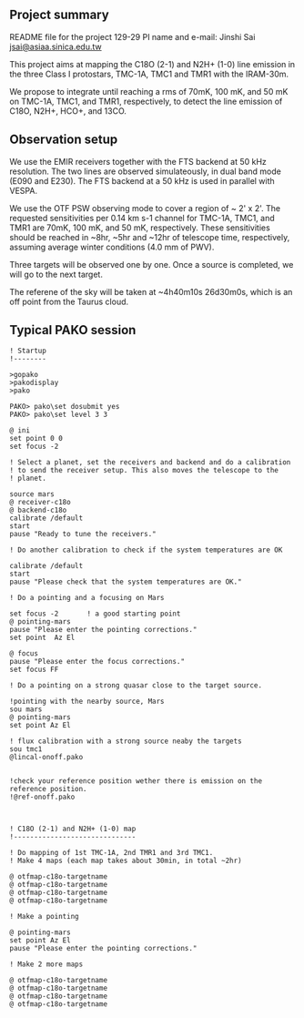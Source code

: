 Project summary
---------------
README file for the project 129-29
PI name and e-mail: Jinshi Sai
                    jsai@asiaa.sinica.edu.tw

This project aims at mapping the C18O (2-1) and N2H+ (1-0) line
emission in the three Class I protostars, TMC-1A, TMC1 and TMR1 with the IRAM-30m.

We propose to integrate until reaching a rms of 70mK, 100 mK, and 50 mK on TMC-1A, TMC1, and TMR1, respectively, to detect the line emission of C18O, N2H+, HCO+, and 13CO.


Observation setup
-----------------
We use the EMIR receivers together with the FTS backend at 50 kHz
resolution. The two lines are observed simulateously, in dual band
mode (E090 and E230). The FTS backend at a 50 kHz is used in parallel
with VESPA.

We use the OTF PSW observing mode to cover a region of ~ 2' x 2'. The requested sensitivities per 0.14 km s-1 channel for TMC-1A, TMC1, and TMR1 are 70mK, 100 mK, and 50 mK, respectively. These sensitivities should be reached in ~8hr, ~5hr and ~12hr of telescope time, respectively, assuming average winter conditions (4.0 mm of PWV).

Three targets will be observed one by one. Once a source is completed, we will go to the next target.

The referene of the sky will be taken at ~4h40m10s 26d30m0s, which is an off point from the Taurus cloud.


Typical PAKO session
--------------------

```
! Startup
!--------

>gopako
>pakodisplay
>pako

PAKO> pako\set dosubmit yes
PAKO> pako\set level 3 3

@ ini
set point 0 0
set focus -2

! Select a planet, set the receivers and backend and do a calibration
! to send the receiver setup. This also moves the telescope to the
! planet.

source mars
@ receiver-c18o
@ backend-c18o
calibrate /default
start
pause "Ready to tune the receivers."

! Do another calibration to check if the system temperatures are OK

calibrate /default
start
pause "Please check that the system temperatures are OK."

! Do a pointing and a focusing on Mars

set focus -2       ! a good starting point
@ pointing-mars
pause "Please enter the pointing corrections."
set point  Az El

@ focus
pause "Please enter the focus corrections."
set focus FF

! Do a pointing on a strong quasar close to the target source.

!pointing with the nearby source, Mars
sou mars
@ pointing-mars
set point Az El

! flux calibration with a strong source neaby the targets
sou tmc1
@lincal-onoff.pako


!check your reference position wether there is emission on the reference position.
!@ref-onoff.pako



! C18O (2-1) and N2H+ (1-0) map
!------------------------------

! Do mapping of 1st TMC-1A, 2nd TMR1 and 3rd TMC1.
! Make 4 maps (each map takes about 30min, in total ~2hr)

@ otfmap-c18o-targetname
@ otfmap-c18o-targetname
@ otfmap-c18o-targetname
@ otfmap-c18o-targetname

! Make a pointing

@ pointing-mars
set point Az El
pause "Please enter the pointing corrections."

! Make 2 more maps

@ otfmap-c18o-targetname
@ otfmap-c18o-targetname
@ otfmap-c18o-targetname
@ otfmap-c18o-targetname
```
